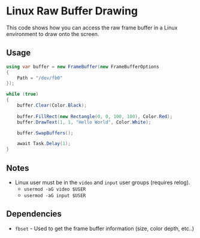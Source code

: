 # Linux Raw Buffer Drawing
This code shows how you can access the raw frame buffer in a Linux environment to draw onto the screen.

## Usage
```cs
using var buffer = new FrameBuffer(new FrameBufferOptions
{
    Path = "/dev/fb0"
});

while (true)
{
    buffer.Clear(Color.Black);
    
    buffer.FillRect(new Rectangle(0, 0, 100, 100), Color.Red);
    buffer.DrawText(1, 1, "Hello World", Color.White);

    buffer.SwapBuffers();

    await Task.Delay(1);
}
```

## Notes
- Linux user must be in the `video` and `input` user groups (requires relog).
    - `usermod -aG video $USER`
    - `usermod -aG input $USER`

## Dependencies
- `fbset` - Used to get the frame buffer information (size, color depth, etc..)